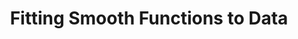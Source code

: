 ---
title: Fitting Smooth Functions to Data
class_code: MAT 429
semester_name: Fall 2025
semester_order: 8
order: 1
downloads:
  - label: MAT 429 Notes
    url: /downloads/MAT%20429%20Notes.pdf
---